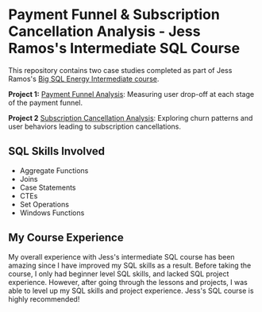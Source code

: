 # Payment Funnel & Subscription Cancellation Analysis - Jess Ramos's Intermediate SQL Course

This repository contains two case studies completed as part of Jess Ramos's [Big SQL Energy Intermediate course](https://bigdataenergycourses.com/p/bigsqlenergy).

**Project 1:** [Payment Funnel Analysis](https://github.com/simonhanalytics/Payment-Funnel-Subscription-Cancellation-Analysis---Jess-Ramos-s-Intermediate-SQL-Course/tree/main/payment-funnel-analysis): Measuring user drop-off at each stage of the payment funnel.

**Project 2** [Subscription Cancellation Analysis](https://github.com/simonhanalytics/Payment-Funnel-Subscription-Cancellation-Analysis---Jess-Ramos-s-Intermediate-SQL-Course/tree/main/subscription-cancellation-analysis): Exploring churn patterns and user behaviors leading to subscription cancellations.

## SQL Skills Involved
- Aggregate Functions
- Joins
- Case Statements
- CTEs
- Set Operations
- Windows Functions

## My Course Experience 
My overall experience with Jess's intermediate SQL course has been amazing since I have improved my SQL skills as a result. Before taking the course, I only had beginner level SQL skills, and lacked SQL project experience. However, after going through the lessons and projects, I was able to level up my SQL skills and project experience. Jess's SQL course is highly recommended!
